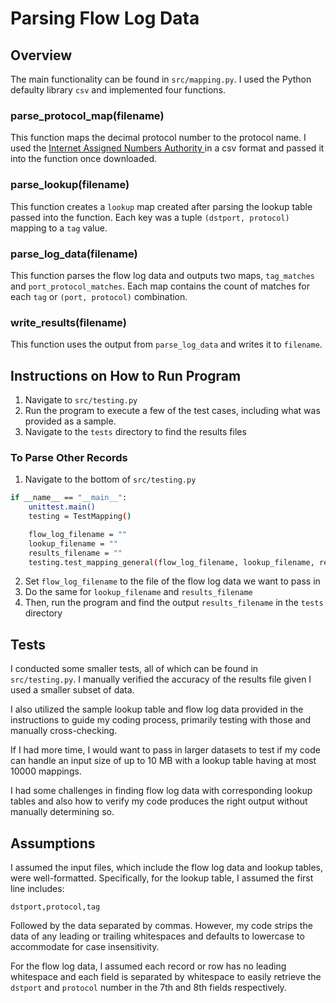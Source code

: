# Parsing Flow Log Data 

## Overview 
The main functionality can be found in `src/mapping.py`. 
I used the Python defaulty library `csv` and implemented four functions. 
### parse_protocol_map(filename)
This function maps the decimal protocol number to the protocol name. I used the [Internet Assigned Numbers Authority ](https://www.iana.org/assignments/protocol-numbers/protocol-numbers.xhtml) in a csv format and passed it into the function once downloaded. 

### parse_lookup(filename)
This function creates a `lookup` map created after parsing the lookup table passed into the function. Each key was a tuple `(dstport, protocol)` mapping to a `tag` value. 

### parse_log_data(filename)
This function parses the flow log data and outputs two maps, `tag_matches` and `port_protocol_matches`. Each map contains the count of matches for each `tag` or `(port, protocol)` combination. 

### write_results(filename)
This function uses the output from `parse_log_data` and writes it to `filename`. 


## Instructions on How to Run Program 

1. Navigate to `src/testing.py` 
2. Run the program to execute a few of the test cases, including what was provided as a sample. 
3. Navigate to the `tests` directory to find the results files

### To Parse Other Records 
1. Navigate to the bottom of `src/testing.py`

```bash
if __name__ == "__main__":
    unittest.main()
    testing = TestMapping() 

    flow_log_filename = ""
    lookup_filename = ""
    results_filename = ""
    testing.test_mapping_general(flow_log_filename, lookup_filename, results_filename)
```
2. Set `flow_log_filename` to the file of the flow log data we want to pass in
3. Do the same for `lookup_filename` and `results_filename`
4. Then, run the program and find the output `results_filename` in the `tests` directory

## Tests 
I conducted some smaller tests, all of which can be found in `src/testing.py`. I manually verified the accuracy of the results file given I used a smaller subset of data. 

I also utilized the sample lookup table and flow log data provided in the instructions to guide my coding process, primarily testing with those and manually cross-checking. 

If I had more time, I would want to pass in larger datasets to test if my code can handle an input size of up to 10 MB with a lookup table having at most 10000 mappings. 

I had some challenges in finding flow log data with corresponding lookup tables and also how to verify my code produces the right output without manually determining so. 

## Assumptions
I assumed the input files, which include the flow log data and lookup tables, were well-formatted. Specifically, for the lookup table, I assumed the first line includes:  
```
dstport,protocol,tag
```


Followed by the data separated by commas. However, my code strips the data of any leading or trailing whitespaces and defaults to lowercase to accommodate for case insensitivity. 

For the flow log data, I assumed each record or row has no leading whitespace and each field is separated by whitespace to easily retrieve the `dstport` and `protocol` number in the 7th and 8th fields respectively. 
